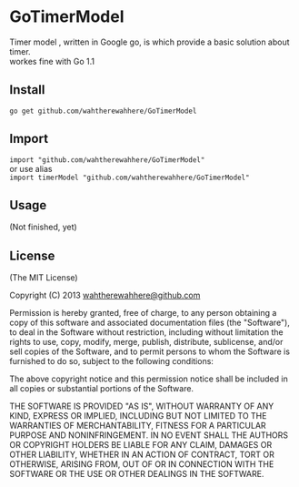 GoTimerModel
==============

Timer model , written in Google go, is which provide a basic solution about timer.  
workes fine with Go 1.1 

## Install

`go get github.com/wahtherewahhere/GoTimerModel`

## Import

`import "github.com/wahtherewahhere/GoTimerModel" `  
or use alias  
`import timerModel "github.com/wahtherewahhere/GoTimerModel"`  

## Usage

(Not finished, yet)

## License

(The MIT License)

Copyright (C) 2013 wahtherewahhere@github.com

Permission is hereby granted, free of charge, to any person obtaining a copy of this software and associated documentation files (the "Software"), to deal in the Software without restriction, including without limitation the rights to use, copy, modify, merge, publish, distribute, sublicense, and/or sell copies of the Software, and to permit persons to whom the Software is furnished to do so, subject to the following conditions:

The above copyright notice and this permission notice shall be included in all copies or substantial portions of the Software.

THE SOFTWARE IS PROVIDED "AS IS", WITHOUT WARRANTY OF ANY KIND, EXPRESS OR IMPLIED, INCLUDING BUT NOT LIMITED TO THE WARRANTIES OF MERCHANTABILITY, FITNESS FOR A PARTICULAR PURPOSE AND NONINFRINGEMENT. IN NO EVENT SHALL THE AUTHORS OR COPYRIGHT HOLDERS BE LIABLE FOR ANY CLAIM, DAMAGES OR OTHER LIABILITY, WHETHER IN AN ACTION OF CONTRACT, TORT OR OTHERWISE, ARISING FROM, OUT OF OR IN CONNECTION WITH THE SOFTWARE OR THE USE OR OTHER DEALINGS IN THE SOFTWARE.
